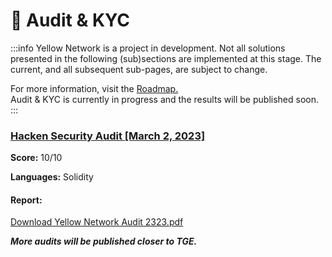 # 🔐 Audit & KYC

:::info
Yellow Network is a project in development. Not all solutions presented in the following (sub)sections are implemented at this stage. The current, and all subsequent sub-pages, are subject to change.

For more information, visit the [Roadmap.](../about/roadmap.md)  
Audit & KYC is currently in progress and the results will be published soon.
:::

### [Hacken Security Audit \[March 2, 2023\]](https://hacken.io/audits/yellownetwork/)

**Score:** 10/10

**Languages:** Solidity

#### Report:

[Download Yellow Network Audit 2323.pdf](/assets/Yellow%20Network%20Audit%202323.pdf)

_**More audits will be published closer to TGE.**_

